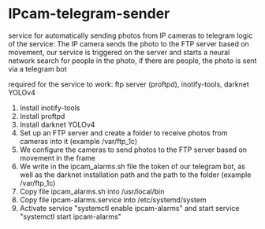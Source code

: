 # IPcam-telegram-sender
service for automatically sending photos from IP cameras to telegram
logic of the service:
The IP camera sends the photo to the FTP server based on movement, our service is triggered on the server and starts a neural network search for people in the photo, if there are people, the photo is sent via a telegram bot

required for the service to work:
ftp server (proftpd), inotify-tools, darknet YOLOv4
1) Install inotify-tools 
2) Install proftpd
3) Install darknet YOLOv4
4) Set up an FTP server and create a folder to receive photos from cameras into it (example /var/ftp_1c)
5) We configure the cameras to send photos to the FTP server based on movement in the frame
6) We write in the ipcam_alarms.sh file the token of our telegram bot, as well as the darknet installation path and the path to the folder (example /var/ftp_1c)
7) Copy file ipcam_alarms.sh into /usr/local/bin
8) Copy file ipcam-alarms.service into /etc/systemd/system
9) Activate service "systemctl enable ipcam-alarms" and start service "systemctl start ipcam-alarms"
